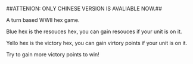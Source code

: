##ATTENION: ONLY CHINESE VERSION IS AVALIABLE NOW.##

A turn based WWII hex game.

Blue hex is the resouces hex, you can gain resouces if your unit is on it.

Yello hex is the victory hex, you can gain virtory points if your unit is on it.

Try to gain more victory points to win!
